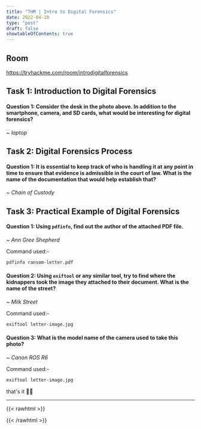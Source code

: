 ```yaml
---
title: "THM | Intro to Digital Forensics"
date: 2022-04-10
type: "post"
draft: false
showtableOfContents: true
---
```


## Room

https://tryhackme.com/room/introdigitalforensics

## Task 1: Introduction to Digital Forensics

#### Question 1: Consider the desk in the photo above. In addition to the smartphone, camera, and SD cards, what would be interesting for digital forensics?

*~ laptop*

## Task 2: Digital Forensics Process

#### Question 1: It is essential to keep track of who is handling it at any point in time to ensure that evidence is admissible in the court of law. What is the name of the documentation that would help establish that?

*~ Chain of Custody*

## Task 3: Practical Example of Digital Forensics

#### Question 1: Using ```pdfinfo```, find out the author of the attached PDF file.

*~ Ann Gree Shepherd*

Command used:- 

```bash
pdfinfo ransom-letter.pdf
```

#### Question 2: Using ```exiftool``` or any similar tool, try to find where the kidnappers took the image they attached to their document. What is the name of the street?

*~ Milk Street*

Command used:- 

```bash
exiftool letter-image.jpg
```

#### Question 3: What is the model name of the camera used to take this photo?

*~ Canon ROS R6*

Command used:- 

```bash
exiftool letter-image.jpg
```

that's it ✌🏽

-------------------------------------------------------------
{{< rawhtml >}} 
<script src="https://utteranc.es/client.js"
        repo="mansoorbarri/website"
        issue-term="title"
        theme="dark-blue"
        crossorigin="anonymous"
        async>
</script>
{{< /rawhtml >}}